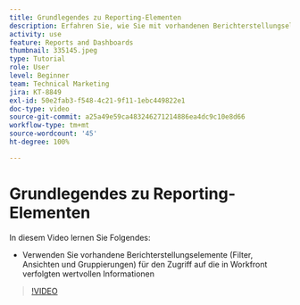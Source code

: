 ```yaml
---
title: Grundlegendes zu Reporting-Elementen
description: Erfahren Sie, wie Sie mit vorhandenen Berichterstellungselementen (Filtern, Ansichten und Gruppierungen) auf die in Workfront verfolgten Informationen zugreifen können.
activity: use
feature: Reports and Dashboards
thumbnail: 335145.jpeg
type: Tutorial
role: User
level: Beginner
team: Technical Marketing
jira: KT-8849
exl-id: 50e2fab3-f548-4c21-9f11-1ebc449822e1
doc-type: video
source-git-commit: a25a49e59ca483246271214886ea4dc9c10e8d66
workflow-type: tm+mt
source-wordcount: '45'
ht-degree: 100%

---
```


# Grundlegendes zu Reporting-Elementen

In diesem Video lernen Sie Folgendes:

* Verwenden Sie vorhandene Berichterstellungselemente (Filter, Ansichten und Gruppierungen) für den Zugriff auf die in Workfront verfolgten wertvollen Informationen

>[!VIDEO](https://video.tv.adobe.com/v/335145/?quality=12&learn=on)
